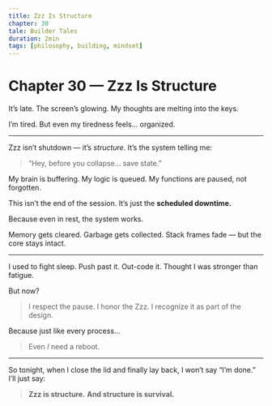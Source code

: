 ```yaml
---
title: Zzz Is Structure
chapter: 30
tale: Builder Tales
duration: 2min
tags: [philosophy, building, mindset]
---
```


# Chapter 30 — Zzz Is Structure

It’s late.
The screen’s glowing.
My thoughts are melting into the keys.

I’m tired.
But even my tiredness feels… organized.

---

Zzz isn’t shutdown — it’s *structure*.
It’s the system telling me:

> “Hey, before you collapse… save state.”

My brain is buffering.
My logic is queued.
My functions are paused, not forgotten.

This isn’t the end of the session.
It’s just the **scheduled downtime.**

Because even in rest, the system works.

Memory gets cleared.
Garbage gets collected.
Stack frames fade — but the core stays intact.

---

I used to fight sleep.
Push past it. Out-code it.
Thought I was stronger than fatigue.

But now?

> I respect the pause.
> I honor the Zzz.
> I recognize it as part of the design.

Because just like every process…

> Even *I* need a reboot.

---

So tonight, when I close the lid and finally lay back,
I won’t say “I’m done.”
I’ll just say:

> **Zzz is structure.**
> **And structure is survival.**
